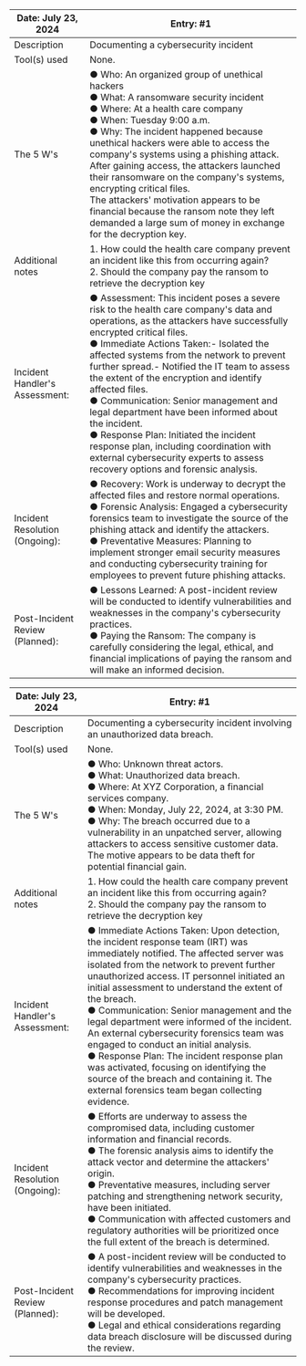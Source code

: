 | Date: July 23, 2024 | Entry: #1 |
| ------------------- | --------- | 
| Description  | Documenting a cybersecurity incident  | 
| Tool(s) used | None. |
| The 5 W's  | ●	Who: An organized group of unethical hackers </br> ●	What: A ransomware security incident </br> ●	Where: At a health care company </br>●	When: Tuesday 9:00 a.m. </br> ●	Why: The incident happened because unethical hackers were able to access the company's systems using a phishing attack. After gaining access, the attackers launched their ransomware on the company's systems, encrypting critical files. </br> The attackers' motivation appears to be financial because the ransom note they left demanded a large sum of money in exchange for the decryption key.</br> |
| Additional notes | 1.	How could the health care company prevent an incident like this from occurring again? </br> 2.	Should the company pay the ransom to retrieve the decryption key |
| Incident Handler's Assessment: | ● Assessment: This incident poses a severe risk to the health care company's data and operations, as the attackers have successfully encrypted critical files.</br> ● Immediate Actions Taken:- Isolated the affected systems from the network to prevent further spread.- Notified the IT team to assess the extent of the encryption and identify affected files.</br> ● Communication: Senior management and legal department have been informed about the incident.</br> ● Response Plan: Initiated the incident response plan, including coordination with external cybersecurity experts to assess recovery options and forensic analysis. |
| Incident Resolution (Ongoing): |● Recovery: Work is underway to decrypt the affected files and restore normal operations. </br> ● Forensic Analysis: Engaged a cybersecurity forensics team to investigate the source of the phishing attack and identify the attackers.</br> ● Preventative Measures: Planning to implement stronger email security measures and conducting cybersecurity training for employees to prevent future phishing attacks. |
| Post-Incident Review (Planned): | ● Lessons Learned: A post-incident review will be conducted to identify vulnerabilities and weaknesses in the company's cybersecurity practices.</br> ● Paying the Ransom: The company is carefully considering the legal, ethical, and financial implications of paying the ransom and will make an informed decision. | 


| Date: July 23, 2024  | Entry: #1 |
| ------------------- | --------- | 
| Description  | Documenting a cybersecurity incident involving an unauthorized data breach.| 
| Tool(s) used | None. |
| The 5 W's  | ● Who: Unknown threat actors.</br> ●  What: Unauthorized data breach.</br> ● Where: At XYZ Corporation, a financial services company.</br> ● When: Monday, July 22, 2024, at 3:30 PM. </br> ● Why: The breach occurred due to a vulnerability in an unpatched server, allowing attackers to access sensitive customer data. The motive appears to be data theft for potential financial gain. |
| Additional notes | 1.	How could the health care company prevent an incident like this from occurring again? </br> 2.	Should the company pay the ransom to retrieve the decryption key |
| Incident Handler's Assessment: | ● Immediate Actions Taken: Upon detection, the incident response team (IRT) was immediately notified. The affected server was isolated from the network to prevent further unauthorized access. IT personnel initiated an initial assessment to understand the extent of the breach.</br> ● Communication: Senior management and the legal department were informed of the incident. An external cybersecurity forensics team was engaged to conduct an initial analysis.</br> ● Response Plan: The incident response plan was activated, focusing on identifying the source of the breach and containing it. The external forensics team began collecting evidence. |
| Incident Resolution (Ongoing): | ● Efforts are underway to assess the compromised data, including customer information and financial records.</br> ● The forensic analysis aims to identify the attack vector and determine the attackers' origin.</br> ● Preventative measures, including server patching and strengthening network security, have been initiated.</br> ● Communication with affected customers and regulatory authorities will be prioritized once the full extent of the breach is determined. |
| Post-Incident Review (Planned): | ● A post-incident review will be conducted to identify vulnerabilities and weaknesses in the company's cybersecurity practices.</br> ● Recommendations for improving incident response procedures and patch management will be developed.</br> ● Legal and ethical considerations regarding data breach disclosure will be discussed during the review. | 
